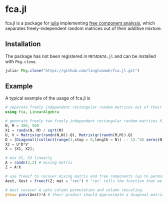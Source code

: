 # fca.jl

fca.jl is a package for [julia](https://julialang.org/) implementing [free component analysis](https://ieeexplore.ieee.org/document/7868999), which separates freely-independent random matrices out of their additive mixture.
## Installation
The package has not been registered in `METADATA.jl` and can be installed with `Pkg.clone`.
```julia
julia> Pkg.clone("https://github.com/lingluanwh/fca.jl.git")
```
## Example
A typical example of the usage of fca.jl is
```julia
# separate freely independent rectangular random matrices out of their additive mixture
using fca, LinearAlgebra

# generate freely two freely independent rectangular random matrices X1 and X2
N, M = 300, 500
X1 = randn(N, M) / sqrt(M)
U, V = Matrix(qr(randn(N,N)).Q), Matrix(qr(randn(M,M)).Q)
D = [Diagonal((collect(range(1,stop = 0,length = N)) .- 1).^4) zeros(N, M - N)]
X2 = U*D*V'
X = [X1, X2];

# mix X1, X2 linearly
A = randn(2,2) # mixing matrix
Z = A*X

# use freecf to recover mixing matrix and free components (up to permutation and rescaling)
Aest, Xest = freecf(Z; mat = "rec") # "rec" tells the function that we are dealing with the rectangular matrices

# Aest recover A upto column permutation and column rescaling.
@show pinv(Aest)*A # their product should approximate a diagonal matrix
```
